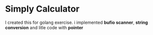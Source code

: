 # Simply Calculator

I created this for golang exercise. i implemented **bufio scanner**, **string conversion** and litle code with **pointer** 

